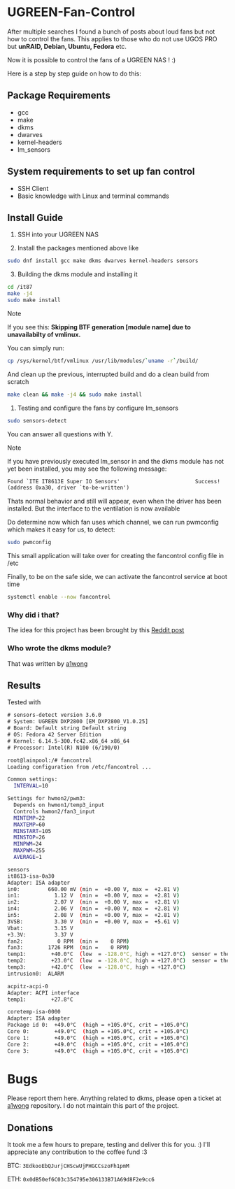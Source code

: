 # UGREEN-Fan-Control

After multiple searches I found a bunch of posts about loud fans but not how to control the fans.
This applies to those who do not use UGOS PRO but __unRAID, Debian, Ubuntu, Fedora__ etc.

Now it is possible to control the fans of a UGREEN NAS ! :)

Here is a step by step guide on how to do this:

## Package Requirements

- gcc
- make
- dkms
- dwarves
- kernel-headers
- lm_sensors

## System requirements to set up fan control

- SSH Client
- Basic knowledge with Linux and terminal commands

## Install Guide

1) SSH into your UGREEN NAS

2) Install the packages mentioned above like

```bash
sudo dnf install gcc make dkms dwarves kernel-headers sensors
```

3) Building the dkms module and installing it

```bash
cd /it87
make -j4
sudo make install
```

> [!NOTE]
> If you see this:
> __Skipping BTF generation [module name] due to unavailabilty of vmlinux.__
>
> You can simply run:
>
> ```bash
> cp /sys/kernel/btf/vmlinux /usr/lib/modules/`uname -r`/build/
> ```
>
> And clean up the previous, interrupted build and do a clean build from scratch
>
> ```bash
> make clean && make -j4 && sudo make install
> ```

1) Testing and configure the fans by configure lm_sensors

```bash
sudo sensors-detect
```

You can answer all questions with Y.

> [!NOTE]
> If you have previously executed lm_sensor in and the dkms module has not yet been installed, you may see the following message:
>
> ```txt
> Found `ITE IT8613E Super IO Sensors'                        Success!
> (address 0xa30, driver `to-be-written')
> ```
>
> Thats normal behavior and still will appear, even when the driver has been installed. But the interface to the ventilation is now available

Do determine now which fan uses which channel, we can run pwmconfig which makes it easy for us, to detect:

```bash
sudo pwmconfig
```

This small application will take over for creating the fancontrol config file in /etc

Finally, to be on the safe side, we can activate the fancontrol service at boot time

```bash
systemctl enable --now fancontrol
```

### Why did i that?

The idea for this project has been brought by this [Reddit post](https://www.reddit.com/r/unRAID/comments/1dzep0s/how_to_configure_fan_control_ugreen_nas/)

### Who wrote the dkms module?

That was written by [a1wong](https://github.com/a1wong/it87)

## Results

Tested with

```txt
# sensors-detect version 3.6.0
# System: UGREEN DXP2800 [EM_DXP2800_V1.0.25]
# Board: Default string Default string
# OS: Fedora 42 Server Edition
# Kernel: 6.14.5-300.fc42.x86_64 x86_64
# Processor: Intel(R) N100 (6/190/0)
```

```bash
root@lainpool:/# fancontrol
Loading configuration from /etc/fancontrol ...

Common settings:
  INTERVAL=10

Settings for hwmon2/pwm3:
  Depends on hwmon1/temp3_input
  Controls hwmon2/fan3_input
  MINTEMP=22
  MAXTEMP=60
  MINSTART=105
  MINSTOP=26
  MINPWM=24
  MAXPWM=255
  AVERAGE=1
```

```bash
sensors
it8613-isa-0a30
Adapter: ISA adapter
in0:         660.00 mV (min =  +0.00 V, max =  +2.81 V)
in1:           1.12 V  (min =  +0.00 V, max =  +2.81 V)
in2:           2.07 V  (min =  +0.00 V, max =  +2.81 V)
in4:           2.06 V  (min =  +0.00 V, max =  +2.81 V)
in5:           2.08 V  (min =  +0.00 V, max =  +2.81 V)
3VSB:          3.30 V  (min =  +0.00 V, max =  +5.61 V)
Vbat:          3.15 V  
+3.3V:         3.37 V  
fan2:           0 RPM  (min =    0 RPM)
fan3:        1726 RPM  (min =    0 RPM)
temp1:        +40.0°C  (low  = -128.0°C, high = +127.0°C)  sensor = thermistor
temp2:        +23.0°C  (low  = -128.0°C, high = +127.0°C)  sensor = thermistor
temp3:        +42.0°C  (low  = -128.0°C, high = +127.0°C)
intrusion0:  ALARM

acpitz-acpi-0
Adapter: ACPI interface
temp1:        +27.8°C  

coretemp-isa-0000
Adapter: ISA adapter
Package id 0:  +49.0°C  (high = +105.0°C, crit = +105.0°C)
Core 0:        +49.0°C  (high = +105.0°C, crit = +105.0°C)
Core 1:        +49.0°C  (high = +105.0°C, crit = +105.0°C)
Core 2:        +49.0°C  (high = +105.0°C, crit = +105.0°C)
Core 3:        +49.0°C  (high = +105.0°C, crit = +105.0°C)
```

# Bugs

Please report them here.
Anything related to dkms, please open a ticket at [a1wong](https://github.com/a1wong/it87) repository.
I do not maintain this part of the project.

## Donations

It took me a few hours to prepare, testing and deliver this for you. :)
I'll appreciate any contribution to the coffee fund :3

BTC: ```3EdkooEbQJurjCHScwUjPHGCCszoFh1pmM```

ETH: ```0x0dB50ef6C03c354795e306133B71A69d8F2e9cc6```
